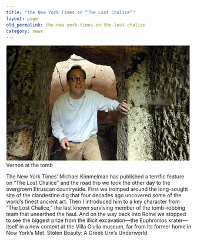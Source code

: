 ```yaml
---
title: "The New York Times on “The Lost Chalice”"
layout: page
old_permalink: the-new-york-times-on-the-lost-chalice
category: news
---
```

![Vernon at the tomb](/assets/img/abroad2_650.jpg)  
Vernon at the tomb

The New York Times’ Michael Kimmelman has published a terrific feature on “The Lost Chalice” and the road trip we took the other day to the overgrown Etruscan countryside. First we tromped around the long-sought site of the clandestine dig that four decades ago uncovered some of the world’s finest ancient art. Then I introduced him to a key character from “The Lost Chalice,” the last known surviving member of the tomb-robbing team that unearthed the haul. And on the way back into Rome we stopped to see the biggest prize from the illicit excavation—the Euphronios krater— itself in a new context at the Villa Giulia museum, far from its former home in New York’s Met.
Stolen Beauty: A Greek Urn’s Underworld
